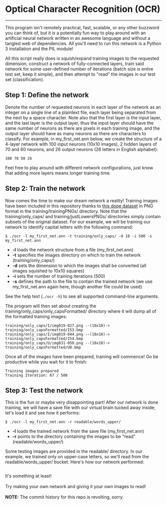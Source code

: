 # Optical Character Recognition (OCR)
---

This program isn't remotely practical, fast, scalable, or any other buzzword you can think of, but it _is_ a potentially fun way to play around with an artificial neural network written in an awesome language and without a tangled web of dependencies.  All you'll need to run this network is a Python 3 installation and the PIL module!

All this script really does is squish/expand training images to the requested dimension, construct a network of fully-connected layers, train said network for some user-defined number of iterations (batch size is entire test set, keep it simple), and then attempt to "read" the images in our test set (classification).

## Step 1: Define the network
Denote the number of requested neurons in each layer of the network as an integer on a single line of a plaintext file, each layer being separated from the next by a space character.  Note also that the first layer is the input layer, and the last layer is the output layer, thus the input layer should have the same number of neurons as there are pixels in each training image, and the output layer should have as many neurons as there are characters to classify.  For example, in my_first_net.ann below, we create the structure of a 4-layer network with 100 input neurons (10x10 images), 2 hidden layers of 70 and 60 neurons, and 26 output neurons (26 letters in English alphabet):
```
100 70 50 26
```

Feel free to play around with different network configurations, just know that adding more layers means longer training time.

## Step 2: Train the network
Now comes the time to make our dream network a reality!  Training images have been included in this repository thanks to [this dope dataset](http://www.ee.surrey.ac.uk/CVSSP/demos/chars74k/) in PNG format in the training/trainingPNGs/ directory.  Note that the training/only_caps/ and training/justLowersPNGs/ directories simply contain subsets of the original dataset.  For our example, we will be training our network to identify capital letters with the following command:
```
$ ./ocr -l my_first_net.ann -t training/only_caps/ -d 10 -i 500 -s my_first_net.ann
```

* **-l** loads the network structure from a file (my_first_net.ann)
* **-t** specifies the images directory on which to train the network (training/only_caps/)
* **-d** sets the dimension to which the images shall be converted (all images squished to 10x10 squares)
* **-i** sets the number of training iterations (500)
* **-s** defines the path to the file to contain the trained network (we use my_first_net.ann again here, though another file could be used)

See the help text (```./ocr -h```) to see all supported command-line arguments.

The program will then set about creating the training/only_caps/only_capsFormatted/ directory where it will dump all of the formatted training images:
```
training/only_caps/I/img019-027.png --(10x10)-> training/only_capsFormatted/I53.bmp
training/only_caps/I/img019-044.png --(10x10)-> training/only_capsFormatted/I54.bmp
training/only_caps/U/img031-050.png --(10x10)-> training/only_capsFormatted/U0.bmp
```

Once all of the images have been prepared, training will commence!  Go be productive while you wait for it to finish:
```
Training images prepared
Training Iteration: 67 / 500
```

## Step 3: Test the network
This is the fun or maybe very disappointing part!  After our network is done training, we will have a save file with our virtual brain tucked away inside; let's load it and see how it performs:
```
$ ./ocr -l my_first_net.ann -r readable/words_upper/
```

* **-l** loads the trained network from the save file (my_first_net.ann)
* **-r** points to the directory containing the images to be "read" (readable/words_upper/)

Some testing images are provided in the readable/ directory.  In our example, we trained only on upper-case letters, so we'll read from the readable/words_upper/ bucket.  Here's how our network performed:
```
```

It's something at least!
<br>
<br>
Try making your own network and giving it your own images to read!
<br>
<br>
**NOTE:** The commit history for this repo is revolting, sorry.
